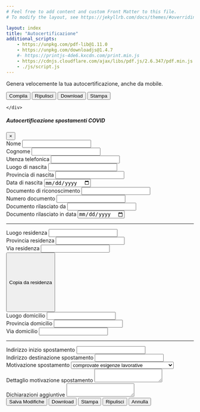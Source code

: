 ```yaml
---
# Feel free to add content and custom Front Matter to this file.
# To modify the layout, see https://jekyllrb.com/docs/themes/#overriding-theme-defaults

layout: index
title: "Autocertificazione"
additional_scripts:
    - https://unpkg.com/pdf-lib@1.11.0
    - https://unpkg.com/downloadjs@1.4.7
    #- https://printjs-4de6.kxcdn.com/print.min.js
    - https://cdnjs.cloudflare.com/ajax/libs/pdf.js/2.6.347/pdf.min.js
    - ./js/script.js
---
```

<div class="d-print-none">
    <div class="px-3 py-3 pt-md-5 pb-md-4 mx-auto text-center">
        <p class="lead">Genera velocemente la tua autocertificazione, anche da mobile.</p>
    </div>
    <div class="text-center mb-3">
        <button type="button" class="btn btn-primary btn-top-space" data-toggle="modal" data-target="#autocertEditModal">
            <i class="fa fa-pencil"></i> Compila
        </button>
        <button type="button" class="btn btn-primary cleanup-button btn-top-space">
            <i class="fa fa-eraser"></i> Ripulisci
        </button>
        <button type="button" class="btn btn-primary download-button btn-top-space" title="Download">
            <i class="fa fa-download"></i> Download
        </button>
        <button type="button" class="btn btn-primary print-button btn-top-space" title="Print">
            <i class="fa fa-print"></i> Stampa
        </button>

    </div>
</div>
<div class="row justify-content-center pdf-container">
    <div class="col-md-12 text-center">
        <canvas class="img-fluid rounded" id="the-canvas" onclick="openModal()"></canvas>
    </div>
</div>

<!-- Modal -->
<div class="modal fade" id="autocertEditModal" tabindex="-1" role="dialog" aria-labelledby="autocertEditModalLabel" aria-hidden="true">
    <div class="modal-dialog modal-xl" role="document">
        <div class="modal-content">
            <form id="autocertificazione" novalidate>
            <div class="modal-header">
                <h5 class="modal-title" id="autocertEditModalLabel">Autocertificazione spostamenti COVID</h5>
                <button type="button" class="close" data-dismiss="modal" aria-label="Close">
                <span aria-hidden="true">&times;</span>
                </button>
            </div>
            <div class="modal-body">
                <div class="container">
                <div class="form-row">
                    <div class="form-group col-md-4">
                    <label for="nome">Nome</label>
                    <input type="text" class="form-control" id="nome" name="nome">
                    </div>
                    <div class="form-group col-md-4">
                    <label for="cognome">Cognome</label>
                    <input type="text" class="form-control" id="cognome" name="cognome">
                    </div>
                    <div class="form-group col-md-4">
                    <label for="utenzaTelefonica">Utenza telefonica</label>
                    <input type="text" class="form-control" id="utenzaTelefonica" name="utenzaTelefonica">
                    </div>
                </div>
                <div class="form-row">
                    <div class="form-group col-md-4">
                    <label for="luogoDiNascita">Luogo di nascita</label>
                    <input type="text" class="form-control" id="luogoDiNascita" name="luogoDiNascita">
                    </div>
                    <div class="form-group col-md-4">
                    <label for="provinciaDiNascita">Provincia di nascita</label>
                    <input type="text" class="form-control" id="provinciaDiNascita" name="provinciaDiNascita">
                    </div>
                    <div class="form-group col-md-4">
                    <label for="dataNascita">Data di nascita</label>
                    <input type="date" class="form-control" id="dataNascita" name="dataNascita">
                    </div>
                </div>
                <div class="form-row">
                    <div class="form-group col-md-4">
                    <label for="mezzo">Documento di riconoscimento</label>
                    <input type="text" class="form-control" id="mezzo" name="mezzo">
                    </div>
                    <div class="form-group col-md-4">
                    <label for="numeroMezzo">Numero documento</label>
                    <input type="text" class="form-control" id="numeroMezzo" name="numeroMezzo">
                    </div>
                    <div class="form-group col-md-4">
                    <label for="mezzoRilasciatoDa">Documento rilasciato da</label>
                    <input type="text" class="form-control" id="mezzoRilasciatoDa" name="mezzoRilasciatoDa">
                    </div>
                </div>
                <div class="form-row justify-content-end">
                    <div class="form-group col-md-4">
                    <label for="inDataDocumento">Documento rilasciato in data</label>
                    <input type="date" class="form-control" id="inDataDocumento" name="inDataDocumento">
                    </div>
                </div>
                <hr>
                <div class="form-row">
                    <div class="form-group col-md-4">
                    <label for="luogoResidenza">Luogo residenza</label>
                    <input type="text" class="form-control" id="luogoResidenza" name="luogoResidenza">
                    </div>
                    <div class="form-group col-md-4">
                    <label for="provinciaResidenza">Provincia residenza</label>
                    <input type="text" class="form-control" id="provinciaResidenza" name="provinciaResidenza">
                    </div>
                    <div class="form-group col-md-4">
                    <label for="viaResidenza">Via residenza</label>
                    <input type="text" class="form-control" id="viaResidenza" name="viaResidenza">
                    </div>
                </div>
                <div class="form-row">
                    <button type="button" style="height: 4vh; " class="btn btn-primary btn-sm" id="copy-from-residenza">Copia da residenza</button>
                </div>
                <div class="form-row">
                    <div class="form-group col-md-4">
                    <label for="luogoDomicilio">Luogo domicilio</label>
                    <input type="text" class="form-control" id="luogoDomicilio" name="luogoDomicilio">
                    </div>
                    <div class="form-group col-md-4">
                    <label for="provinciaDomicilio">Provincia domicilio</label>
                    <input type="text" class="form-control" id="provinciaDomicilio" name="provinciaDomicilio">
                    </div>
                    <div class="form-group col-md-4">
                    <label for="viaDomicilio">Via domicilio</label>
                    <input type="text" class="form-control" id="viaDomicilio" name="viaDomicilio">
                    </div>
                </div>
                <hr>
                <div class="form-row">
                    <div class="form-group col-md-6">
                    <label for="indirizzoInizioSpostamento">Indirizzo inizio spostamento</label>
                    <input type="text" class="form-control" id="indirizzoInizioSpostamento" name="indirizzoInizioSpostamento">
                    </div>
                    <div class="form-group col-md-6">
                    <label for="indirizzoDestinazioneSpostamento">Indirizzo destinazione spostamento</label>
                    <input type="text" class="form-control" id="indirizzoDestinazioneSpostamento" name="indirizzoDestinazioneSpostamento">
                    </div>
                </div>
                <div class="form-row">
                    <div class="form-group col-md-4">
                    <label for="motivazioneSpostamento">Motivazione spostamento</label>
                    <select id="motivazioneSpostamento" name="motivazioneSpostamento" class="form-control">
                        <option value="Scelta1">comprovate esigenze lavorative</option>
                        <option value="Scelta2">motivi di salute</option>
                        <option value="Scelta3">altri motivi ammessi dalle vigenti normative</option>
                    </select>
                    </div>
                    <div class="form-group col-md-8">
                    <label for="dettaglioMotivazioneSpostamento">Dettaglio motivazione spostamento</label>
                    <textarea class="form-control" id="dettaglioMotivazioneSpostamento" name="dettaglioMotivazioneSpostamento"></textarea>
                    </div>
                </div>
                <div class="form-row">
                    <div class="form-group col-md-12">
                    <label for="dichiarazioniAggiuntive">Dichiarazioni aggiuntive</label>
                    <textarea class="form-control" id="dichiarazioniAggiuntive" name="dichiarazioniAggiuntive"></textarea>
                    </div>
                </div>
                </div>
            </div>
            <div class="modal-footer">
                <button type="button" class="btn btn-primary btn-top-space" id="salva-modifiche"><i class="fa fa-pencil"></i> Salva Modifiche</button>
                <button type="button" class="btn btn-primary download-button btn-top-space" id="download"><i class="fa fa-download"></i> Download</button>
                <button type="button" class="btn btn-primary print-button d-none btn-top-space" id="stampa"><i class="fa fa-print"></i> Stampa</button>
                <button type="button" class="btn btn-primary cleanup-button btn-top-space"><i class="fa fa-eraser"></i> Ripulisci</button>
                <button type="button" class="btn btn-secondary btn-top-space" data-dismiss="modal"><i class="fa fa-window-close"></i> Annulla</button>
            </div>
            </form>
        </div>
    </div>
</div>